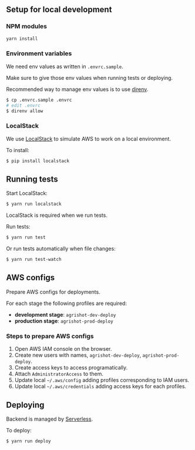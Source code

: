 ## Setup for local development

### NPM modules

```sh
yarn install
```

### Environment variables

We need env values as written in `.envrc.sample`.

Make sure to give those env values when running tests or deploying.

Recommended way to manage env values is to use [direnv](https://github.com/direnv/direnv).

```sh
$ cp .envrc.sample .envrc
# edit .envrc
$ direnv allow
```

### LocalStack

We use [LocalStack](https://github.com/localstack/localstack) to simulate AWS to work on a local environment.

To install:

```sh
$ pip install localstack
```

## Running tests

Start LocalStack:

```sh
$ yarn run localstack
```

LocalStack is required when we run tests.

Run tests:

```sh
$ yarn run test
```

Or run tests automatically when file changes:

```sh
$ yarn run test-watch
```

## AWS configs

Prepare AWS configs for deployments.

For each stage the following profiles are required:

- **development stage**: `agrishot-dev-deploy`
- **production stage**: `agrishot-prod-deploy`

### Steps to prepare AWS configs 

1. Open AWS IAM console on the browser.
2. Create new users with names, `agrishot-dev-deploy`, `agrishot-prod-deploy`.
3. Create access keys to access programatically.
4. Attach `AdministratorAccess` to them.
5. Update local `~/.aws/config` adding profiles corresponding to IAM users.
6. Update local `~/.aws/credentials` adding access keys for each profiles.

## Deploying

Backend is managed by [Serverless](https://serverless.com/).

To deploy:

```sh
$ yarn run deploy
```
